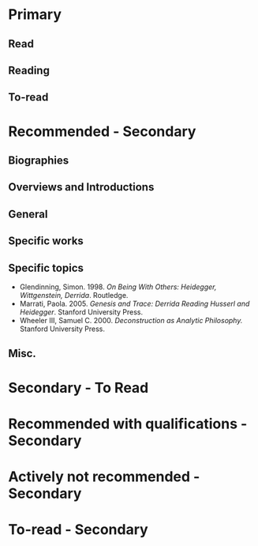 # Primary

  

## Read

## Reading

  

## To-read

  

# Recommended - Secondary

  

## Biographies

  

## Overviews and Introductions

  

## General



## Specific works

  

## Specific topics

* Glendinning, Simon. 1998. *On Being With Others: Heidegger, Wittgenstein, Derrida*. Routledge.
* Marrati, Paola. 2005. *Genesis and Trace: Derrida Reading Husserl and Heidegger*. Stanford University Press.
* Wheeler III, Samuel C. 2000. *Deconstruction as Analytic Philosophy.* Stanford University Press.

## Misc.

  

# Secondary - To Read

  

# Recommended with qualifications - Secondary

  

# Actively not recommended - Secondary

  

# To-read - Secondary